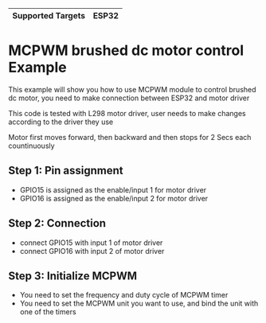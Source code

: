 | Supported Targets | ESP32 |
| ----------------- | ----- |

# MCPWM brushed dc motor control Example

This example will show you how to use MCPWM module to control brushed dc motor, you need to make connection between ESP32 and motor driver
 
This code is tested with L298 motor driver, user needs to make changes according to the driver they use
 
Motor first moves forward, then backward and then stops for 2 Secs each countinuously


## Step 1: Pin assignment
* GPIO15 is assigned as the enable/input 1 for motor driver
* GPIO16 is assigned as the enable/input 2 for motor driver


## Step 2: Connection
* connect GPIO15 with input 1 of motor driver
* connect GPIO16 with input 2 of motor driver


## Step 3: Initialize MCPWM
* You need to set the frequency and duty cycle of MCPWM timer
* You need to set the MCPWM unit you want to use, and bind the unit with one of the timers

